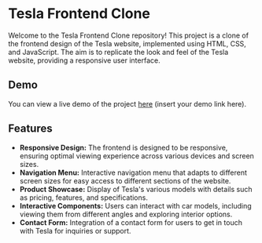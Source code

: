 # Tesla Frontend Clone

Welcome to the Tesla Frontend Clone repository! This project is a clone of the frontend design of the Tesla website, implemented using HTML, CSS, and JavaScript. The aim is to replicate the look and feel of the Tesla website, providing a responsive user interface.

## Demo

You can view a live demo of the project [here](#) (insert your demo link here).

## Features

- **Responsive Design:** The frontend is designed to be responsive, ensuring optimal viewing experience across various devices and screen sizes.
- **Navigation Menu:** Interactive navigation menu that adapts to different screen sizes for easy access to different sections of the website.
- **Product Showcase:** Display of Tesla's various models with details such as pricing, features, and specifications.
- **Interactive Components:** Users can interact with car models, including viewing them from different angles and exploring interior options.
- **Contact Form:** Integration of a contact form for users to get in touch with Tesla for inquiries or support.


